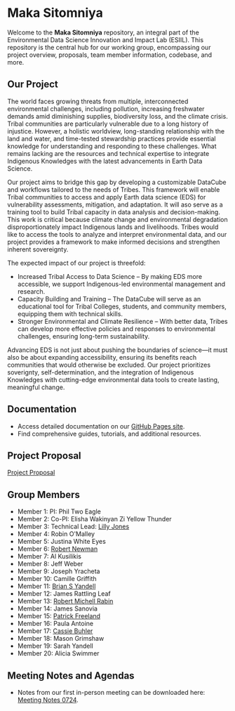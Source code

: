 # Maka Sitomniya

Welcome to the **Maka Sitomniya** repository, an integral part of the Environmental Data Science Innovation and Impact Lab (ESIIL). This repository is the central hub for our working group, encompassing our project overview, proposals, team member information, codebase, and more.

## Our Project
The world faces growing threats from multiple, interconnected environmental challenges, including pollution, increasing freshwater demands amid diminishing supplies, biodiversity loss, and the climate crisis. Tribal communities are particularly vulnerable due to a long history of injustice. However, a holistic worldview, long-standing relationship with the land and water, and time-tested stewardship practices provide essential knowledge for understanding and responding to these challenges. What remains lacking are the resources and technical expertise to integrate Indigenous Knowledges with the latest advancements in Earth Data Science.

Our project aims to bridge this gap by developing a customizable DataCube and workflows tailored to the needs of Tribes. This framework will enable Tribal communities to access and apply Earth data science (EDS) for vulnerability assessments, mitigation, and adaptation. It will aso serve as a training tool to build Tribal capacity in data analysis and decision-making. This work is critical because climate change and environmental degradation disproportionately impact Indigenous lands and livelihoods. Tribes would like to access the tools to analyze and interpret environmental data, and our project provides a framework to make informed decisions and strengthen inherent sovereignty.

The expected impact of our project is threefold:

- Increased Tribal Access to Data Science – By making EDS more accessible, we support Indigenous-led environmental management and research.
- Capacity Building and Training – The DataCube will serve as an educational tool for Tribal Colleges, students, and community members, equipping them with technical skills.
- Stronger Environmental and Climate Resilience – With better data, Tribes can develop more effective policies and responses to environmental challenges, ensuring long-term sustainability.
  
Advancing EDS is not just about pushing the boundaries of science—it must also be about expanding accessibility, ensuring its benefits reach communities that would otherwise be excluded. Our project prioritizes soverignty, self-determination, and the integration of Indigenous Knowledges with cutting-edge environmental data tools to create lasting, meaningful change.

## Documentation
- Access detailed documentation on our [GitHub Pages site](https://cu-esiil.github.io/Maka-Sitomniya/).
- Find comprehensive guides, tutorials, and additional resources.

## Project Proposal
[Project Proposal](https://docs.google.com/document/d/1Zyn74ojGFBTSYp8-2dNQ1ouPXgdZeUnC/edit)

## Group Members
- Member 1: PI: Phil Two Eagle
- Member 2: Co-PI: Elisha Wakinyan Zi Yellow Thunder
- Member 3: Technical Lead: [Lilly Jones](https://github.com/lijo8146)
- Member 4: Robin O'Malley
- Member 5: Justina White Eyes
- Member 6: [Robert Newman](https://robert.newman.github.io)
- Member 7: Al Kusilikis
- Member 8: Jeff Weber
- Member 9: Joseph Yracheta
- Member 10: Camille Griffith
- Member 11: [Brian S Yandell](https://byandell.github.io)
- Member 12: James Rattling Leaf
- Member 13: [Robert Michell Rabin](https://meteoralert.github.io/mywebsite)
- Member 14: James Sanovia
- Member 15: [Patrick Freeland](https://www.linkedin.com/in/patrickfreeland/)
- Member 16: Paula Antoine
- Member 17: [Cassie Buhler](https://cassiebuhler.github.io/)
- Member 18: Mason Grimshaw
- Member 19: Sarah Yandell
- Member 20: Alicia Swimmer

## Meeting Notes and Agendas
- Notes from our first in-person meeting can be downloaded here: [Meeting Notes 0724](https://github.com/CU-ESIIL/Maka-Sitomniya/blob/main/docs/Summary%20In%20person%20meeting%20notes%200724.docx).


